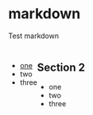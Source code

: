 # markdown
Test markdown

<div style=\"width:50%;float:left;\">
 
## 
* [one](http://www.baidu.com)
* two
* three

</div>
 
<div style=\"width:50%;float:left;\">

## Section 2
* one
* two
* three

</div>

